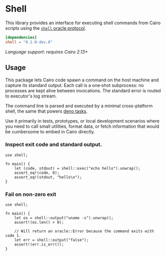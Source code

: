 # Shell

This library provides an interface for executing shell commands from Cairo scripts using the
[`shell` oracle protocol](https://docs.swmansion.com/scarb/docs/extensions/oracles/shell.html).

```toml
[dependencies]
shell = "0.1.0-dev.0"
```

_Language support: requires Cairo 2.13+_

## Usage

This package lets Cairo code spawn a command on the host machine and capture its standard output.
Each call is a one‑shot subprocess: no processes are kept alive between invocations.
The standard error is routed to executor's log stream.

The command line is parsed and executed by a minimal cross-platform shell, the same that
powers [deno tasks](https://docs.deno.com/runtime/reference/cli/task/#syntax).

Use it primarily in tests, prototypes, or local development scenarios where you need to call small utilities,
format data, or fetch information that would be cumbersome to embed in Cairo directly.

### Inspect exit code and standard output.

```cairo
use shell;

fn main() {
	let (code, stdout) = shell::exec("echo hello").unwrap();
	assert_eq!(code, 0);
	assert_eq!(stdout, "hello\n");
}
```

### Fail on non‑zero exit

```cairo
use shell;

fn main() {
	let os = shell::output("uname -s").unwrap();
	assert!(os.len() > 0);

	// Will return an oracle::Error because the command exits with code 1.
	let err = shell::output("false");
	assert!(err.is_err());
}
```
